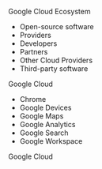 Google Cloud Ecosystem

- Open-source software
- Providers
- Developers
- Partners
- Other Cloud Providers
- Third-party software

Google Cloud

- Chrome
- Google Devices
- Google Maps
- Google Analytics
- Google Search
- Google Workspace

Google Cloud